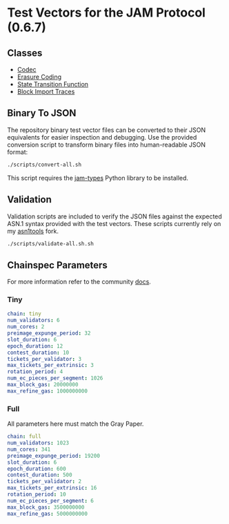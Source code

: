 # Test Vectors for the JAM Protocol (0.6.7)

## Classes

- [Codec](./codec/README.md)
- [Erasure Coding](./erasure/README.md)
- [State Transition Function](./stf/README.md)
- [Block Import Traces](./traces/README.md)

## Binary To JSON

The repository binary test vector files can be converted to their JSON
equivalents for easier inspection and debugging. Use the provided conversion
script to transform binary files into human-readable JSON format:

```bash
./scripts/convert-all.sh
```

This script requires the [jam-types](https://github.com/davxy/jam-types-py)
Python library to be installed.

## Validation

Validation scripts are included to verify the JSON files against the expected
ASN.1 syntax provided with the test vectors. These scripts currently rely on my
[asn1tools](https://github.com/davxy/asn1tools) fork.

```bash
./scripts/validate-all.sh.sh
```

## Chainspec Parameters

For more information refer to the community [docs](https://docs.jamcha.in/basics/chain-spec).

### Tiny

```yaml
chain: tiny
num_validators: 6
num_cores: 2
preimage_expunge_period: 32
slot_duration: 6
epoch_duration: 12
contest_duration: 10
tickets_per_validator: 3
max_tickets_per_extrinsic: 3
rotation_period: 4
num_ec_pieces_per_segment: 1026
max_block_gas: 20000000
max_refine_gas: 1000000000
```

### Full

All parameters here must match the Gray Paper.

```yaml
chain: full
num_validators: 1023
num_cores: 341
preimage_expunge_period: 19200
slot_duration: 6
epoch_duration: 600
contest_duration: 500
tickets_per_validator: 2
max_tickets_per_extrinsic: 16
rotation_period: 10
num_ec_pieces_per_segment: 6
max_block_gas: 3500000000
max_refine_gas: 5000000000
```
